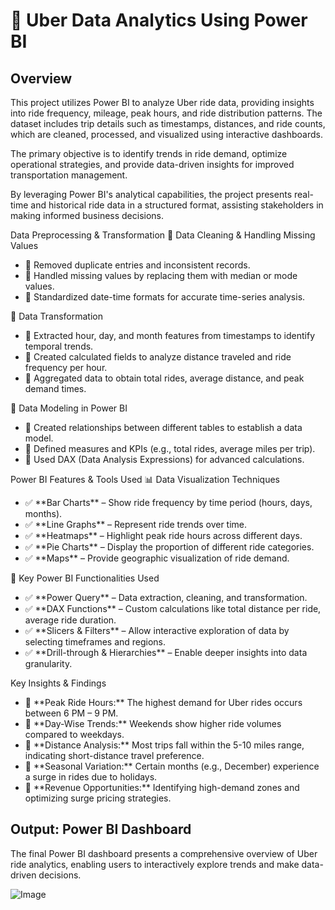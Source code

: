 <h1>🚖 Uber Data Analytics Using Power BI  </h1>
<h2>Overview</h2>
<p>This project utilizes Power BI to analyze Uber ride data, providing insights into ride frequency, mileage, peak hours, and ride distribution patterns. The dataset includes trip details such as timestamps, distances, and ride counts, which are cleaned, processed, and visualized using interactive dashboards.</p> <p>The primary objective is to identify trends in ride demand, optimize operational strategies, and provide data-driven insights for improved transportation management.</p> <p>By leveraging Power BI's analytical capabilities, the project presents real-time and historical ride data in a structured format, assisting stakeholders in making informed business decisions.</p>
Data Preprocessing & Transformation
🔹 Data Cleaning & Handling Missing Values
<ul> <li>📌 Removed duplicate entries and inconsistent records.</li> <li>📌 Handled missing values by replacing them with median or mode values.</li> <li>📌 Standardized date-time formats for accurate time-series analysis.</li> </ul>
🔹 Data Transformation
<ul> <li>📌 Extracted hour, day, and month features from timestamps to identify temporal trends.</li> <li>📌 Created calculated fields to analyze distance traveled and ride frequency per hour.</li> <li>📌 Aggregated data to obtain total rides, average distance, and peak demand times.</li> </ul>
🔹 Data Modeling in Power BI
<ul> <li>📌 Created relationships between different tables to establish a data model.</li> <li>📌 Defined measures and KPIs (e.g., total rides, average miles per trip).</li> <li>📌 Used DAX (Data Analysis Expressions) for advanced calculations.</li> </ul>
Power BI Features & Tools Used
📊 Data Visualization Techniques  
<ul> <li>✅ **Bar Charts** – Show ride frequency by time period (hours, days, months).</li> <li>✅ **Line Graphs** – Represent ride trends over time.</li> <li>✅ **Heatmaps** – Highlight peak ride hours across different days.</li> <li>✅ **Pie Charts** – Display the proportion of different ride categories.</li> <li>✅ **Maps** – Provide geographic visualization of ride demand.</li> </ul>
📌 Key Power BI Functionalities Used  
<ul> <li>✅ **Power Query** – Data extraction, cleaning, and transformation.</li> <li>✅ **DAX Functions** – Custom calculations like total distance per ride, average ride duration.</li> <li>✅ **Slicers & Filters** – Allow interactive exploration of data by selecting timeframes and regions.</li> <li>✅ **Drill-through & Hierarchies** – Enable deeper insights into data granularity.</li> </ul>
Key Insights & Findings  
<ul> <li>📌 **Peak Ride Hours:** The highest demand for Uber rides occurs between 6 PM – 9 PM.</li> <li>📌 **Day-Wise Trends:** Weekends show higher ride volumes compared to weekdays.</li> <li>📌 **Distance Analysis:** Most trips fall within the 5-10 miles range, indicating short-distance travel preference.</li> <li>📌 **Seasonal Variation:** Certain months (e.g., December) experience a surge in rides due to holidays.</li> <li>📌 **Revenue Opportunities:** Identifying high-demand zones and optimizing surge pricing strategies.</li> </ul>
<h2>Output: Power BI Dashboard</h2>
<p>The final Power BI dashboard presents a comprehensive overview of Uber ride analytics, enabling users to interactively explore trends and make data-driven decisions.</p>

![Image](https://github.com/user-attachments/assets/93a9bd4d-4050-4531-8ad3-c070ce686812)
